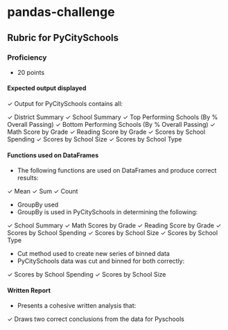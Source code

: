 # pandas-challenge
 
## Rubric for PyCitySchools

### Proficiency
* 20 points
#### Expected output displayed
✓ Output for PyCitySchools contains all:

✓ District Summary
✓ School Summary
✓ Top Performing Schools (By % Overall Passing)
✓ Bottom Performing Schools (By  % Overall Passing)
✓ Math Score by Grade
✓ Reading Score by Grade
✓ Scores by School Spending
✓ Scores by School Size
✓ Scores by School Type

#### Functions used on DataFrames
* The following functions are used on DataFrames and produce correct results: 

✓ Mean
✓ Sum
✓ Count

* GroupBy used
* GroupBy is used in PyCitySchools in determining the following:


✓ School Summary
✓ Math Scores by Grade
✓ Reading Score by Grade
✓ Scores by School Spending
✓ Scores by School Size
✓ Scores by School Type
 
* Cut method used to create new series of binned data
* PyCitySchools  data was cut and binned for both correctly:

✓ Scores by School Spending
✓ Scores by School Size

#### Written Report


* Presents a cohesive written analysis that:


✓ Draws two correct conclusions from the data for Pyschools


